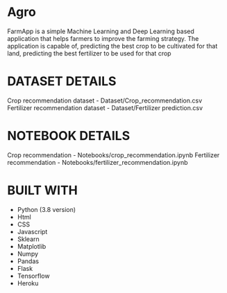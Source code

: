 # Agro
FarmApp is a simple Machine Learning and Deep Learning based application that helps farmers to improve the farming strategy. The application is capable of, predicting the best crop to be cultivated for that land, predicting the best fertilizer to be used for that crop
# DATASET DETAILS 
Crop recommendation dataset - Dataset/Crop_recommendation.csv
Fertilizer recommendation dataset - Dataset/Fertilizer prediction.csv
# NOTEBOOK DETAILS
Crop recommendation  - Notebooks/crop_recommendation.ipynb
Fertilizer recommendation - Notebooks/fertilizer_recommendation.ipynb  
# BUILT WITH
- Python (3.8 version)
- Html
- CSS
- Javascript
- Sklearn
- Matplotlib
- Numpy
- Pandas
- Flask
- Tensorflow
- Heroku
